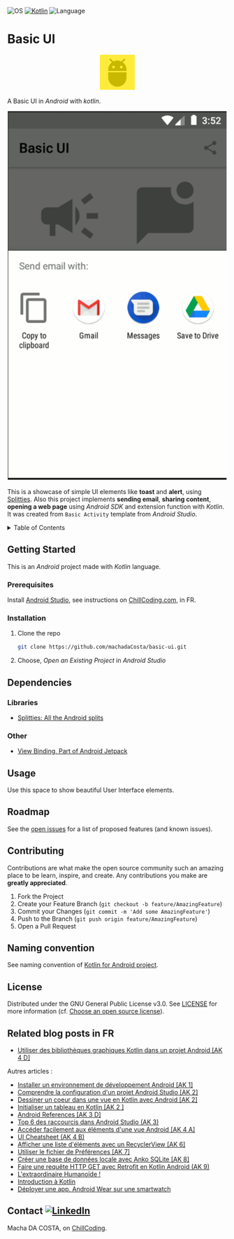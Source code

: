 ![OS](https://badgen.net/badge/OS/Android?icon=https://raw.githubusercontent.com/androiddevnotes/awesome-android-kotlin-apps/master/assets/android.svg&color=3ddc84)
[![Kotlin](https://img.shields.io/badge/Kotlin-1.1.2-blue.svg)](http://kotlinlang.org)
![Language](https://img.shields.io/github/languages/top/cortinico/kotlin-android-template?color=blue&logo=kotlin)

# Basic UI

<p align="center">
  <img src="app/src/main/ic_launcher-playstore.png" alt="Basic UI logo" width="80" height="80">
</p>

A Basic UI in _Android_ with _kotlin_.

![GIF demo](app/src/main/basic-ui.gif)

This is a showcase of simple UI elements like **toast** and **alert**, using [Splitties](https://github.com/LouisCAD/Splitties).
Also this project implements **sending email**, **sharing content**, **opening a web page**
using _Android SDK_ and extension function with _Kotlin_.
It was created from `Basic Activity` template from _Android Studio_.

<!-- TABLE OF CONTENTS -->
<details close>
  <summary>Table of Contents</summary>
  <ul>
    <li>
      <a href="#getting-started">Getting Started</a>
      <ul>
        <li><a href="#prerequisites">Prerequisites</a></li>
        <li><a href="#installation">Installation</a></li>
      </ul>
    </li>
    <li><a href="#dependencies">Dependencies</a></li>
    <li><a href="#usage">Usage</a></li>
    <li><a href="#roadmap">Roadmap</a></li>
    <li><a href="#contributing">Contributing</a></li>
    <li><a href="#naming-convention">Naming convention</a></li>
    <li><a href="#license">License</a></li>
    <li><a href="#related-blog-posts-in-fr">Related blog posts in FR</a></li>
    <li><a href="#contact">Contact</a></li>
    <li><a href="#acknowledgements">Acknowledgements</a></li>
  </ul>
</details>

## Getting Started

This is an _Android_ project made with _Kotlin_ language.

### Prerequisites

Install [Android Studio](https://developer.android.com/studio), see instructions
on [ChillCoding.com](https://www.chillcoding.com/blog/2016/08/03/android-studio-installation/),
in FR.

### Installation

1. Clone the repo
   ```sh
   git clone https://github.com/machadaCosta/basic-ui.git
   ```
2. Choose, _Open an Existing Project_ in _Android Studio_

## Dependencies

### Libraries
  * [Splitties: All the Android splits](https://github.com/LouisCAD/Splitties)

### Other
  * [View Binding, Part of Android Jetpack](https://developer.android.com/topic/libraries/view-binding)

## Usage

Use this space to show beautiful User Interface elements.

## Roadmap

See the [open issues](https://github.com/machadaCosta/basic-ui/issues) for a list of proposed features (and known issues).

## Contributing

Contributions are what make the open source community such an amazing place to be learn, inspire, and create. Any contributions you make are **greatly appreciated**.

1. Fork the Project
2. Create your Feature Branch (`git checkout -b feature/AmazingFeature`)
3. Commit your Changes (`git commit -m 'Add some AmazingFeature'`)
4. Push to the Branch (`git push origin feature/AmazingFeature`)
5. Open a Pull Request

## Naming convention

See naming convention of [Kotlin for Android project](https://gitlab.com/chillcoding-at-the-beach/kotlin-for-android/-/wikis/Naming-Convention).

## License

Distributed under the GNU General Public License v3.0. See [LICENSE](https://github.com/machadaCosta/basic-ui/blob/main/LICENSE) for more information (cf. [Choose an open source license](https://choosealicense.com/)).

## Related blog posts in FR

 * [Utiliser des bibliothèques graphiques Kotlin dans un projet Android \[AK 4 D\]](https://www.chillcoding.com/blog/2017/10/09/utiliser-bibliotheque-graphique-kotlin-android/)

 Autres articles :
 * [Installer un environnement de développement Android \[AK 1\]](https://www.chillcoding.com/blog/2016/08/03/android-studio-installation/)
 * [Comprendre la configuration d'un projet Android Studio \[AK 2\]](https://www.chillcoding.com/blog/2017/09/28/configurer-kotlin-projet-android/)
 * [Dessiner un coeur dans une vue en Kotlin avec Android \[AK 2\]](https://www.chillcoding.com/android-custom-view-heart/)
 * [Initialiser un tableau en Kotlin \[AK 2 \]](https://www.chillcoding.com/blog/2019/09/26/kotlin-array/)
 * [Android References \[AK 3 D\]](https://www.chillcoding.com/blog/2017/01/27/android-references/)
 * [Top 6 des raccourcis dans Android Studio (AK 3)](https://www.chillcoding.com/blog/2016/04/01/android-top-raccourcis/)
 * [Accéder facilement aux éléments d'une vue Android \[AK 4 A\]](https://www.chillcoding.com/blog/2017/10/03/utiliser-extensions-kotlin/)
 * [UI Cheatsheet (AK 4 B)](https://www.chillcoding.com/blog/2017/01/16/android-ui-cheatsheet/)
 * [Afficher une liste d'éléments avec un RecyclerView \[AK 6\]](https://www.chillcoding.com/blog/2018/10/22/creer-liste-recyclerview-kotlin-android/)
 * [Utiliser le fichier de Préférences \[AK 7\]](https://www.chillcoding.com/blog/2014/10/10/utiliser-fichier-preferences/)
 * [Créer une base de données locale avec Anko SQLite \[AK 8\]](https://www.chillcoding.com/blog/2018/01/17/creer-bdd-sqlite-kotlin-android/)
 * [Faire une requête HTTP GET avec Retrofit en Kotlin Android (AK 9)](https://www.chillcoding.com/blog/2017/03/14/requete-http-get-retrofit-android/)
 * [L'extraordinaire Humanoïde !](https://www.chillcoding.com/blog/2014/08/08/extraordinaire-humanoide/)
 * [Introduction à Kotlin](https://www.chillcoding.com/blog/2017/07/11/android-kotlin-introduction/)
 * [Déployer une app. Android Wear sur une smartwatch](https://www.chillcoding.com/blog/2016/06/14/android-wear-configuration/)

## Contact [![LinkedIn][linkedin-shield]][linkedin-url]

Macha DA COSTA, on [ChillCoding](https://www.chillcoding.com/?#about).

[linkedin-shield]: https://img.shields.io/badge/-LinkedIn-black.svg?style=for-the-badge&logo=linkedin&colorB=555
[linkedin-url]: https://www.linkedin.com/in/MachaDaCosta/
